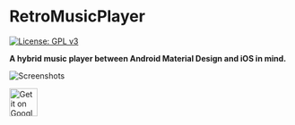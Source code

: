 # RetroMusicPlayer

[![License: GPL v3](https://img.shields.io/badge/License-GPL%20v3-blue.svg)](https://github.com/h4h13/RetroMusicPlayer/blob/master/LICENSE.txt)

**A hybrid music player between Android Material Design and iOS in mind.**

![Screenshots](.screenshots/full-preview.png?raw=true)

<a href="https://play.google.com/store/apps/details?id=code.name.monkey.retromusic">
  <img height="50" alt="Get it on Google Play"
      src="https://play.google.com/intl/en_us/badges/images/apps/en-play-badge.png" />
</a>



